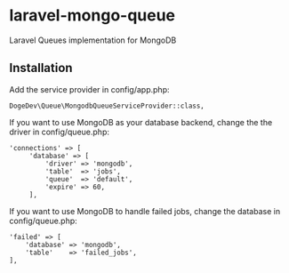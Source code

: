 # laravel-mongo-queue
Laravel Queues implementation for MongoDB

## Installation

Add the service provider in config/app.php:

`DogeDev\Queue\MongodbQueueServiceProvider::class,`

If you want to use MongoDB as your database backend, change the the driver in config/queue.php:

```
'connections' => [
     'database' => [
         'driver' => 'mongodb',
         'table'  => 'jobs',
         'queue'  => 'default',
         'expire' => 60,
     ],
 ```
 
 If you want to use MongoDB to handle failed jobs, change the database in config/queue.php:
 
 ```
 'failed' => [
     'database' => 'mongodb',
     'table'    => 'failed_jobs',
 ],
```
